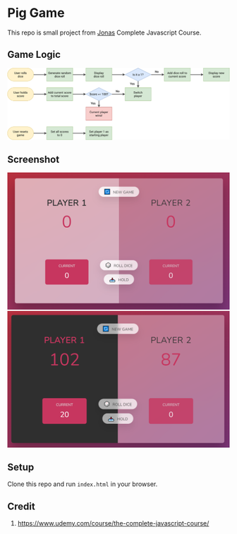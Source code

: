 # Pig Game

This repo is small project from [Jonas](https://github.com/jonasschmedtmann) Complete Javascript Course.

## Game Logic

![Game Logic](./pig-game-flowchart.png)

## Screenshot

![Starting Screen](./img/s1.png)
![Winning Screen](./img/s2.png)

## Setup

Clone this repo and run `index.html` in your browser.

## Credit

1. https://www.udemy.com/course/the-complete-javascript-course/
